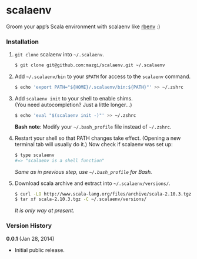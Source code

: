 # scalaenv

Groom your app’s Scala environment with scalaenv like [rbenv](https://github.com/sstephenson/rbenv) :)

### Installation

1. `git clone` scalaenv into `~/.scalaenv`.

    ~~~ sh
    $ git clone git@github.com:mazgi/scalaenv.git ~/.scalaenv
    ~~~

2. Add `~/.scalaenv/bin` to your `$PATH` for access to the `scalaenv` command.

    ~~~ sh
    $ echo 'export PATH="${HOME}/.scalaenv/bin:${PATH}"' >> ~/.zshrc
    ~~~

3. Add `scalaenv init` to your shell to enable shims.  
   (You need autocompletion? Just a little longer...)

    ~~~ sh
    $ echo 'eval "$(scalaenv init -)"' >> ~/.zshrc
    ~~~

    **Bash note**: Modify your `~/.bash_profile` file instead of `~/.zshrc`.

4. Restart your shell so that PATH changes take effect. (Opening a new
   terminal tab will usually do it.) Now check if scalaenv was set up:

    ~~~ sh
    $ type scalaenv
    #=> "scalaenv is a shell function"
    ~~~

    _Same as in previous step, use `~/.bash_profile` for Bash._

5. Download scala archive and extract into `~/.scalaenv/versions/`.

    ~~~ sh
    $ curl -LO http://www.scala-lang.org/files/archive/scala-2.10.3.tgz
    $ tar xf scala-2.10.3.tgz -C ~/.scalaenv/versions/
    ~~~

    _It is only way at present._

### Version History

**0.0.1** (Jan 28, 2014)

* Initial public release.

